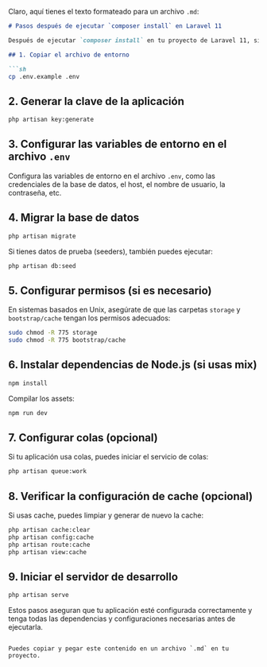 Claro, aquí tienes el texto formateado para un archivo `.md`:

```markdown
# Pasos después de ejecutar `composer install` en Laravel 11

Después de ejecutar `composer install` en tu proyecto de Laravel 11, sigue estos pasos antes de ejecutar `php artisan serve` para asegurarte de que tu aplicación funcione correctamente.

## 1. Copiar el archivo de entorno

```sh
cp .env.example .env
```

## 2. Generar la clave de la aplicación

```sh
php artisan key:generate
```

## 3. Configurar las variables de entorno en el archivo `.env`

Configura las variables de entorno en el archivo `.env`, como las credenciales de la base de datos, el host, el nombre de usuario, la contraseña, etc.

## 4. Migrar la base de datos

```sh
php artisan migrate
```

Si tienes datos de prueba (seeders), también puedes ejecutar:

```sh
php artisan db:seed
```

## 5. Configurar permisos (si es necesario)

En sistemas basados en Unix, asegúrate de que las carpetas `storage` y `bootstrap/cache` tengan los permisos adecuados:

```sh
sudo chmod -R 775 storage
sudo chmod -R 775 bootstrap/cache
```

## 6. Instalar dependencias de Node.js (si usas mix)

```sh
npm install
```

Compilar los assets:

```sh
npm run dev
```

## 7. Configurar colas (opcional)

Si tu aplicación usa colas, puedes iniciar el servicio de colas:

```sh
php artisan queue:work
```

## 8. Verificar la configuración de cache (opcional)

Si usas cache, puedes limpiar y generar de nuevo la cache:

```sh
php artisan cache:clear
php artisan config:cache
php artisan route:cache
php artisan view:cache
```

## 9. Iniciar el servidor de desarrollo

```sh
php artisan serve
```

Estos pasos aseguran que tu aplicación esté configurada correctamente y tenga todas las dependencias y configuraciones necesarias antes de ejecutarla.
```

Puedes copiar y pegar este contenido en un archivo `.md` en tu proyecto.